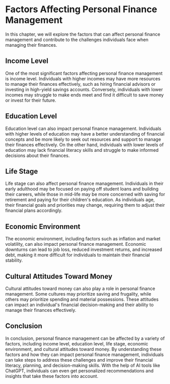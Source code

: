 Factors Affecting Personal Finance Management
===================================================================================================

In this chapter, we will explore the factors that can affect personal finance management and contribute to the challenges individuals face when managing their finances.

Income Level
------------

One of the most significant factors affecting personal finance management is income level. Individuals with higher incomes may have more resources to manage their finances effectively, such as hiring financial advisors or investing in high-yield savings accounts. Conversely, individuals with lower incomes may struggle to make ends meet and find it difficult to save money or invest for their future.

Education Level
---------------

Education level can also impact personal finance management. Individuals with higher levels of education may have a better understanding of financial concepts and be more likely to seek out resources and support to manage their finances effectively. On the other hand, individuals with lower levels of education may lack financial literacy skills and struggle to make informed decisions about their finances.

Life Stage
----------

Life stage can also affect personal finance management. Individuals in their early adulthood may be focused on paying off student loans and building their careers, while those in mid-life may be more concerned with saving for retirement and paying for their children's education. As individuals age, their financial goals and priorities may change, requiring them to adjust their financial plans accordingly.

Economic Environment
--------------------

The economic environment, including factors such as inflation and market volatility, can also impact personal finance management. Economic downturns can lead to job loss, reduced investment returns, and increased debt, making it more difficult for individuals to maintain their financial stability.

Cultural Attitudes Toward Money
-------------------------------

Cultural attitudes toward money can also play a role in personal finance management. Some cultures may prioritize saving and frugality, while others may prioritize spending and material possessions. These attitudes can impact an individual's financial decision-making and their ability to manage their finances effectively.

Conclusion
----------

In conclusion, personal finance management can be affected by a variety of factors, including income level, education level, life stage, economic environment, and cultural attitudes toward money. By understanding these factors and how they can impact personal finance management, individuals can take steps to address these challenges and improve their financial literacy, planning, and decision-making skills. With the help of AI tools like ChatGPT, individuals can even get personalized recommendations and insights that take these factors into account.
